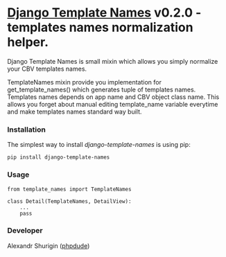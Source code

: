 # [Django Template Names](https://github.com/phpdude/django-template-names/) v0.2.0 - templates names normalization helper.

Django Template Names is small mixin which allows you simply normalize your CBV templates names.
 
TemplateNames mixin provide you implementation for get_template_names() which generates tuple of templates names.
Templates names depends on app name and CBV object class name. This allows you forget about manual editing
template_name variable everytime and make templates names standard way built.

### Installation

The simplest way to install *django-template-names* is using pip:

```
pip install django-template-names
```

### Usage
 
```
from template_names import TemplateNames

class Detail(TemplateNames, DetailView):
    ...
    pass
```

### Developer

Alexandr Shurigin ([phpdude](https://github.com/phpdude/))


